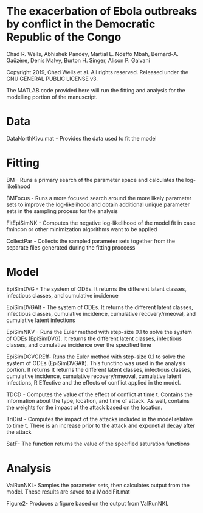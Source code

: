 # The exacerbation of Ebola outbreaks by conflict in the Democratic Republic of the Congo
Chad R. Wells, Abhishek Pandey, Martial L. Ndeffo Mbah, Bernard-A. Gaüzère, Denis Malvy, Burton H. Singer, Alison P. Galvani

Copyright 2019, Chad Wells et al. All rights reserved. Released under the GNU GENERAL PUBLIC LICENSE v3.

The MATLAB code provided here will run the fitting and analysis for the modelling portion of the manuscript.

# Data
DataNorthKivu.mat - Provides the data used to fit the model

# Fitting
BM - Runs a primary search of the parameter space and calculates the log-likelihood

BMFocus - Runs a more focused search around the more likely parameter sets to improve the log-likelihood and obtain additional unique parameter sets in the sampling process for the analysis

FitEpiSimNK - Computes the negative log-likelihood of the model fit in case fmincon or other minimization algorithms want to be applied

CollectPar - Collects the sampled parameter sets together from the separate files generated during the fitting proccess

# Model
EpiSimDVG - The system of ODEs. It returns the different latent classes, infectious classes, and cumulative incidence

EpiSimDVGAlt - The system of ODEs. It returns the different latent classes, infectious classes, cumulative incidence, cumulative recovery/rmeoval, and cumulative latent infections

EpiSimNKV - Runs the Euler method with step-size 0.1 to solve the system of ODEs (EpiSimDVG). It returns the different latent classes, infectious classes, and cumulative incidence over the specified time

EpiSimDCVGREff- Runs the Euler method with step-size 0.1 to solve the system of ODEs (EpiSimDVGAlt). This functino was used in the analysis portion. It returns It returns the different latent classes, infectious classes, cumulative incidence, cumulative recovery/rmeoval, cumulative latent infections, R Effective and the effects of conflict applied in the model.

TDCD - Computes the value of the effect of conflict at time t. Contains the information about the type, location, and time of attack. As well, contains the weights for the impact of the attack based on the location.

TriDist - Computes the impact of the attacks included in the model relative to time t. There is an increase prior to the attack and exponetial decay after the attack

SatF- The function returns the value of the specified saturation functions

# Analysis
ValRunNKL- Samples the parameter sets, then calculates output from the model. These results are saved to a ModelFit.mat

Figure2- Produces a figure based on the output from ValRunNKL

